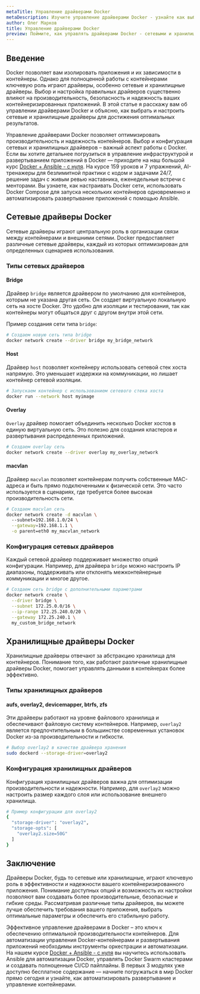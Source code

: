 ```yaml
---
metaTitle: Управление драйверами Docker
metaDescription: Изучите управление драйверами Docker - узнайте как выбирать и конфигурировать сетевые и хранилищные драйверы для контейнеров, чтобы обеспечить производительность и надежность
author: Олег Марков
title: Управление драйверами Docker
preview: Поймите, как управлять драйверами Docker - сетевыми и хранилищными. Научитесь конфигурировать их для обеспечения надежности контейнеров с примерами и пояснениями
---
```


## Введение

Docker позволяет вам изолировать приложения и их зависимости в контейнеры. Однако для полноценной работы с контейнерами ключевую роль играют драйверы, особенно сетевые и хранилищные драйверы. Выбор и настройка правильных драйверов существенно влияют на производительность, безопасность и надежность ваших контейнеризированных приложений. В этой статье я расскажу вам об управлении драйверами Docker и объясню, как выбрать и настроить сетевые и хранилищные драйверы для достижения оптимальных результатов.

Управление драйверами Docker позволяет оптимизировать производительность и надежность контейнеров. Выбор и конфигурация сетевых и хранилищных драйверов – важный аспект работы с Docker. Если вы хотите детальнее погрузиться в управление инфраструктурой и развертыванием приложений в Docker — приходите на наш большой курс [Docker + Ansible - с нуля](https://purpleschool.ru/course/docker). На курсе 159 уроков и 7 упражнений, AI-тренажеры для безлимитной практики с кодом и задачами 24/7, решение задач с живым ревью наставника, еженедельные встречи с менторами. Вы узнаете, как настраивать Docker сети, использовать Docker Compose для запуска нескольких контейнеров одновременно и автоматизировать развертывание приложений с помощью Ansible.

## Сетевые драйверы Docker

Сетевые драйверы играют центральную роль в организации связи между контейнерами и внешними сетями. Docker предоставляет различные сетевые драйверы, каждый из которых оптимизирован для определенных сценариев использования.

### Типы сетевых драйверов

#### Bridge

Драйвер `bridge` является драйвером по умолчанию для контейнеров, которым не указана другая сеть. Он создает виртуальную локальную сеть на хосте Docker. Это удобно для изоляции и тестирования, так как контейнеры могут общаться друг с другом внутри этой сети.

Пример создания сети типа `bridge`:

```sh
# Создаем новую сеть типа bridge
docker network create --driver bridge my_bridge_network
```

#### Host

Драйвер `host` позволяет контейнеру использовать сетевой стек хоста напрямую. Это уменьшает издержки на коммуникации, но лишает контейнер сетевой изоляции.

```sh
# Запускаем контейнер с использованием сетевого стека хоста
docker run --network host myimage
```

#### Overlay

`Overlay` драйвер помогает объединить несколько Docker хостов в единую виртуальную сеть. Это полезно для создания кластеров и развертывания распределенных приложений.

```sh
# Создаем overlay сеть
docker network create --driver overlay my_overlay_network
```

#### macvlan

Драйвер `macvlan` позволяет контейнерам получить собственные MAC-адреса и быть прямо подключенными к физической сети. Это часто используется в сценариях, где требуется более высокая производительность сети.

```sh
# Создаем macvlan сеть
docker network create -d macvlan \ 
  --subnet=192.168.1.0/24 \
  --gateway=192.168.1.1 \
  -o parent=eth0 my_macvlan_network
```

### Конфигурация сетевых драйверов

Каждый сетевой драйвер поддерживает множество опций конфигурации. Например, для драйвера `bridge` можно настроить IP диапазоны, поддерживать или отклонять межконтейнерные коммуникации и многое другое.

```sh
# Создаем сеть bridge с дополнительными параметрами
docker network create \
  --driver bridge \
  --subnet 172.25.0.0/16 \
  --ip-range 172.25.240.0/20 \
  --gateway 172.25.240.1 \
  my_custom_bridge_network
```

## Хранилищные драйверы Docker

Хранилищные драйверы отвечают за абстракцию хранилища для контейнеров. Понимание того, как работают различные хранилищные драйверы Docker, помогает управлять данными в контейнерах более эффективно.

### Типы хранилищных драйверов

#### aufs, overlay2, devicemapper, btrfs, zfs

Эти драйверы работают на уровне файлового хранилища и обеспечивают файловую систему контейнеров. Например, `overlay2` является предпочтительным в большинстве современных установок Docker из-за производительности и гибкости.

```sh
# Выбор overlay2 в качестве драйвера хранения
sudo dockerd --storage-driver=overlay2
```

### Конфигурация хранилищных драйверов

Конфигурация хранилищных драйверов важна для оптимизации производительности и надежности. Например, для `overlay2` можно настроить размер каждого слоя или использование внешнего хранилища.

```sh
# Пример конфигурации для overlay2
{
  "storage-driver": "overlay2",
  "storage-opts": [
    "overlay2.size=50G"
  ]
}
```

## Заключение

Драйверы Docker, будь то сетевые или хранилищные, играют ключевую роль в эффективности и надежности вашего контейнеризированного приложения. Понимание доступных опций и возможность их настройки позволяют вам создавать более производительные, безопасные и гибкие среды. Рассматривая различные типы драйверов, вы можете лучше обеспечить требования вашего приложения, выбрать оптимальные параметры и обеспечить его стабильную работу.

Эффективное управление драйверами в Docker – это ключ к обеспечению оптимальной производительности контейнеров. Для автоматизации управления Docker-контейнерами и развертывания приложений необходимы инструменты оркестрации и автоматизации. На нашем курсе [Docker + Ansible - с нуля](https://purpleschool.ru/course/docker) вы научитесь использовать Ansible для автоматизации Docker, управлять Docker Swarm кластерами и создавать полноценные CI/CD пайплайны. В первых 3 модулях уже доступно бесплатное содержание — начните погружаться в мир Docker прямо сегодня и узнайте, как автоматизировать развертывание и управление контейнерами.
